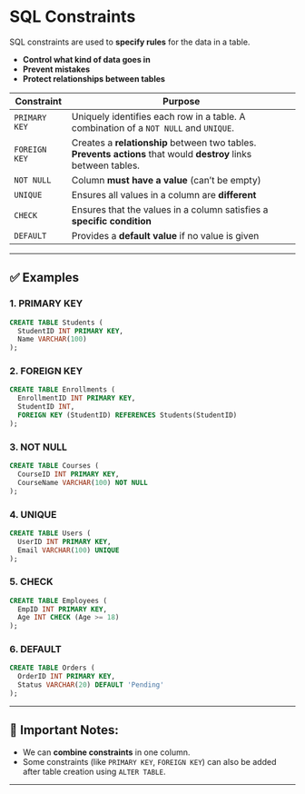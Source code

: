 # SQL Constraints

SQL constraints are used to **specify rules** for the data in a table.

- **Control what kind of data goes in**
- **Prevent mistakes**
- **Protect relationships between tables**

| Constraint | Purpose |
| --- | ---|
| `PRIMARY KEY` | Uniquely identifies each row in a table. A combination of a `NOT NULL` and `UNIQUE`.|
| `FOREIGN KEY` | Creates a **relationship** between two tables. **Prevents actions** that would **destroy** links between tables.|
| `NOT NULL`| Column **must have a value** (can’t be empty)|
| `UNIQUE` | Ensures all values in a column are **different** |
| `CHECK` | Ensures that the values in a column satisfies a **specific condition** |
| `DEFAULT` | Provides a **default value** if no value is given|

---

## ✅ Examples

### 1. **PRIMARY KEY**

```sql
CREATE TABLE Students (
  StudentID INT PRIMARY KEY,
  Name VARCHAR(100)
);
```

### 2. **FOREIGN KEY**

```sql
CREATE TABLE Enrollments (
  EnrollmentID INT PRIMARY KEY,
  StudentID INT,
  FOREIGN KEY (StudentID) REFERENCES Students(StudentID)
);
```

### 3. **NOT NULL**

```sql
CREATE TABLE Courses (
  CourseID INT PRIMARY KEY,
  CourseName VARCHAR(100) NOT NULL
);
```

### 4. **UNIQUE**

```sql
CREATE TABLE Users (
  UserID INT PRIMARY KEY,
  Email VARCHAR(100) UNIQUE
);
```

### 5. **CHECK**

```sql
CREATE TABLE Employees (
  EmpID INT PRIMARY KEY,
  Age INT CHECK (Age >= 18)
);
```

### 6. **DEFAULT**

```sql
CREATE TABLE Orders (
  OrderID INT PRIMARY KEY,
  Status VARCHAR(20) DEFAULT 'Pending'
);
```

---

## 🚨 Important Notes:

* We can **combine constraints** in one column.
* Some constraints (like `PRIMARY KEY`, `FOREIGN KEY`) can also be added after table creation using `ALTER TABLE`.

---
